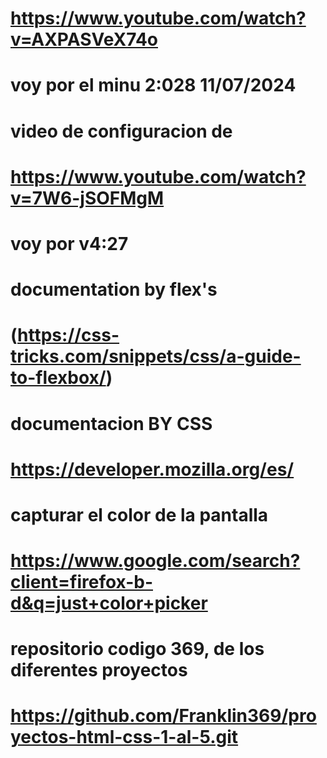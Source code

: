 #   https://www.youtube.com/watch?v=AXPASVeX74o</h3>
#   voy por el minu 2:028 11/07/2024

# video de configuracion de 
# https://www.youtube.com/watch?v=7W6-jSOFMgM
# voy por  v4:27


#   documentation by flex's
#   (https://css-tricks.com/snippets/css/a-guide-to-flexbox/)
#   documentacion BY CSS
#   https://developer.mozilla.org/es/
#   capturar el color de la pantalla
#   https://www.google.com/search?client=firefox-b-d&q=just+color+picker

# repositorio codigo 369, de los diferentes proyectos
# https://github.com/Franklin369/proyectos-html-css-1-al-5.git
